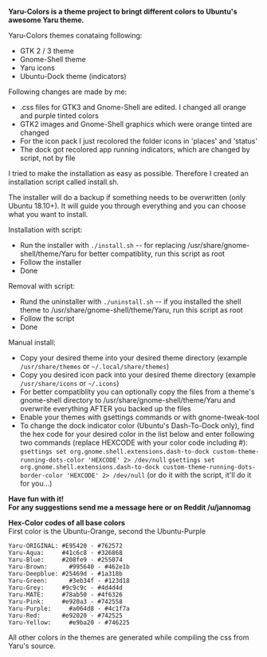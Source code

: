 **Yaru-Colors is a theme project to bringt different colors to Ubuntu's awesome Yaru theme.**

Yaru-Colors themes conataing following:
- GTK 2 / 3 theme
- Gnome-Shell theme
- Yaru icons
- Ubuntu-Dock theme (indicators)

Following changes are made by me:
- .css files for GTK3 and Gnome-Shell are edited. I changed all orange and purple tinted colors
- GTK2 images and Gnome-Shell graphics which were orange tinted are changed
- For the icon pack I just recolored the folder icons in 'places' and 'status'
- The dock got recolored app running indicators, which are changed by script, not by file

I tried to make the installation as easy as possible.
Therefore I created an installation script called install.sh. 

The installer will do a backup if something needs to be overwritten (only Ubuntu 18.10+).
It will guide you through everything and you can choose what you want to install.

Installation with script:
- Run the installer with `./install.sh`
  -- for replacing /usr/share/gnome-shell/theme/Yaru for better compatiblity, run this script as root
- Follow the installer
- Done

Removal with script:
- Rund the uninstaller with `./uninstall.sh`
  -- if you installed the shell theme to /usr/share/gnome-shell/theme/Yaru, run this script as root
- Follow the script
- Done

Manual install:
- Copy your desired theme into your desired theme directory (example `/usr/share/themes` or `~/.local/share/themes`)
- Copy you desired icon pack into your desired theme directory (example `/usr/share/icons` or `~/.icons`)
- For better compatiblity you can optionally copy the files from a theme's gnome-shell directory to /usr/share/gnome-shell/theme/Yaru and overwrite everything AFTER you backed up the files
- Enable your themes with gsettings commands or with gnome-tweak-tool
- To change the dock indicator color (Ubuntu's Dash-To-Dock only), find the hex code for your desired color in the list below and enter following two commands (replace HEXCODE with your color code including #):
`gsettings set org.gnome.shell.extensions.dash-to-dock custom-theme-running-dots-color 'HEXCODE' 2> /dev/null`
`gsettings set org.gnome.shell.extensions.dash-to-dock custom-theme-running-dots-border-color 'HEXCODE' 2> /dev/null`
(or do it with the script, it'll do it for you...)


**Have fun with it!   
For any suggestions send me a message here or on Reddit /u/jannomag**




**Hex-Color codes of all base colors**   
First color is the Ubuntu-Orange, second the Ubuntu-Purple

`Yaru-ORIGINAL:	#E95420 - #762572`   
`Yaru-Aqua:	    #41c6c8 - #326868`   
`Yaru-Blue:	    #208fe9 - #255074`   
`Yaru-Brown:	  #995640 - #462e1b`   
`Yaru-Deepblue: #25469d - #1a318b`   
`Yaru-Green:	  #3eb34f - #123d18`   
`Yaru-Grey:	    #9c9c9c - #4d4d4d`   
`Yaru-MATE:	    #78ab50 - #4f6326`   
`Yaru-Pink:	    #e920a3 - #742558`   
`Yaru-Purple:	  #a064d8 - #4c1f7a`   
`Yaru-Red:	    #e92020 - #742525`   
`Yaru-Yellow:	  #e9ba20 - #746225`   

All other colors in the themes are generated while compiling the css from Yaru's source.

